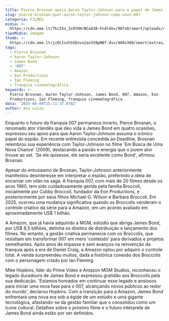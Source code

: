 ```yaml
---
title: Pierce Brosnan apoia Aaron Taylor-Johnson para o papel de James Bond
slug: pierce-brosnan-quer-aaron-taylor-johnson-como-novo-007
categoria: FILMES
midia: >-
  https://cdn.ome.lt/TkcIXs_Zs9YOHrNCoA38-Fndl4U=/987x0/smart/uploads/conteudo/fotos/OMELETE_CAPA_-_2025-04-04T115203.733.png
tipoMidia: imagem
thumb: >-
  https://cdn.ome.lt/jzOcIszhSSEnvo2avSS9pNBT-ds=/480x360/smart/extras/conteudos/omelete_THUMB_-_2025-04-04T115148.008.png
tags:
  - Pierce Brosnan
  - Aaron Taylor-Johnson
  - James Bond
  - '007'
  - Amazon
  - Eon Productions
  - Ian Fleming
  - franquia cinematográfica
keywords: >-
  Pierce Brosnan, Aaron Taylor-Johnson, James Bond, 007, Amazon, Eon
  Productions, Ian Fleming, franquia cinematográfica
data: '2025-04-04T15:11:37.078Z'
author: Ana Luiza
---
```


Enquanto o futuro da franquia 007 permanece incerto, Pierce Brosnan, o renomado ator irlandês que deu vida a James Bond em quatro ocasiões, expressou seu apoio para que Aaron Taylor-Johnson assuma o icônico papel do espião. Em recente entrevista concedida ao Deadline, Brosnan relembrou sua experiência com Taylor-Johnson no filme 'Em Busca de Uma Nova Chance' (2009), destacando a paixão e energia que o jovem ator trouxe ao set. 'Se ele quisesse, ele seria excelente como Bond', afirmou Brosnan.

Apesar do entusiasmo de Brosnan, Taylor-Johnson anteriormente manifestou desinteresse em interpretar o espião, preferindo a ideia de encarnar um vilão na saga. A franquia 007, com mais de 20 filmes desde os anos 1960, tem sido cuidadosamente gerida pela família Broccoli, inicialmente por Cubby Broccoli, fundador da Eon Productions, e posteriormente por seus filhos Michael G. Wilson e Barbara Broccoli. Em 2025, ocorreu uma mudança significativa quando os Broccolis venderam o controle criativo da série para a Amazon, em um acordo avaliado em aproximadamente US$ 1 bilhão.

A Amazon, que já havia adquirido a MGM, estúdio que abriga James Bond, por US$ 8,5 bilhões, detinha os direitos de distribuição e lançamento dos filmes. No entanto, a gestão criativa permanecia com os Broccolis, que resistiam em transformar 007 em mero 'conteúdo' para derivados e projetos semelhantes. Após anos de impasse e sem avanços na reinvenção da franquia após a era de Daniel Craig, a Amazon optou por adquirir o controle total. A venda surpreendeu muitos, dada a histórica conexão dos Broccolis com o personagem criado por Ian Fleming.

Mike Hopkins, líder do Prime Video e Amazon MGM Studios, reconheceu o legado duradouro de James Bond e expressou gratidão aos Broccolis pela sua dedicação. 'Estamos honrados em continuar esse legado e ansiosos para iniciar uma nova fase para o 007, alcançando novos públicos ao redor do mundo', declarou Hopkins. Com a transição para a Amazon, James Bond enfrentará uma nova era sob a égide de um estúdio e uma gigante tecnológica, afastando-se da gestão familiar que o consolidou como um ícone cultural. Detalhes sobre o próximo filme e o futuro intérprete de James Bond ainda estão por ser definidos.
